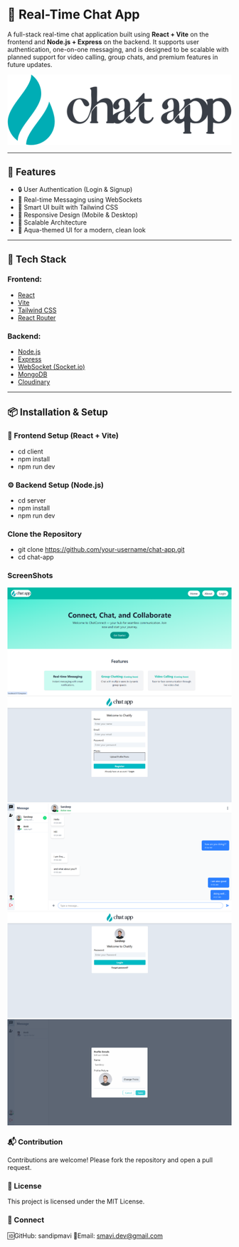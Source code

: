 # 💬 Real-Time Chat App

A full-stack real-time chat application built using **React + Vite** on the frontend and **Node.js + Express** on the backend. It supports user authentication, one-on-one messaging, and is designed to be scalable with planned support for video calling, group chats, and premium features in future updates.

![Logo](./assets/logo.png)

---

## 🚀 Features

- 🔒 User Authentication (Login & Signup)
- 💬 Real-time Messaging using WebSockets
- 🧠 Smart UI built with Tailwind CSS
- 📱 Responsive Design (Mobile & Desktop)
- 🧩 Scalable Architecture
- 🌊 Aqua-themed UI for a modern, clean look

---

## 🧱 Tech Stack

### Frontend:
- [React](https://reactjs.org/)
- [Vite](https://vitejs.dev/)
- [Tailwind CSS](https://tailwindcss.com/)
- [React Router](https://reactrouter.com/)

### Backend:
- [Node.js](https://nodejs.org/)
- [Express](https://expressjs.com/)
- [WebSocket (Socket.io)](https://socket.io/) 
- [MongoDB](https://www.mongodb.com/)
- [Cloudinary](https://www.cloudinary.com/)

---

## 📦 Installation & Setup
### 📂 Frontend Setup (React + Vite)
- cd client
- npm install
- npm run dev
### ⚙️ Backend Setup (Node.js)
- cd server
- npm install
- npm run dev


### Clone the Repository
 
 - git clone https://github.com/your-username/chat-app.git
 - cd chat-app

### ScreenShots
![Landing Page](./assets/Screenshot-LandingPage.png)
![Register Page](./assets/ScreenShot-Register.png)
![Chat UI](./assets/ScreenShot-Chat.png)
![Password](./assets/ScreenShot-Password.png)
![Profile](./assets/ScreenShot-Profile.png)

### 📬 Contribution
Contributions are welcome! Please fork the repository and open a pull request.

### 📄 License
This project is licensed under the MIT License.

### 🔗 Connect
🆔GitHub: sandipmavi
📧Email: smavi.dev@gmail.com
